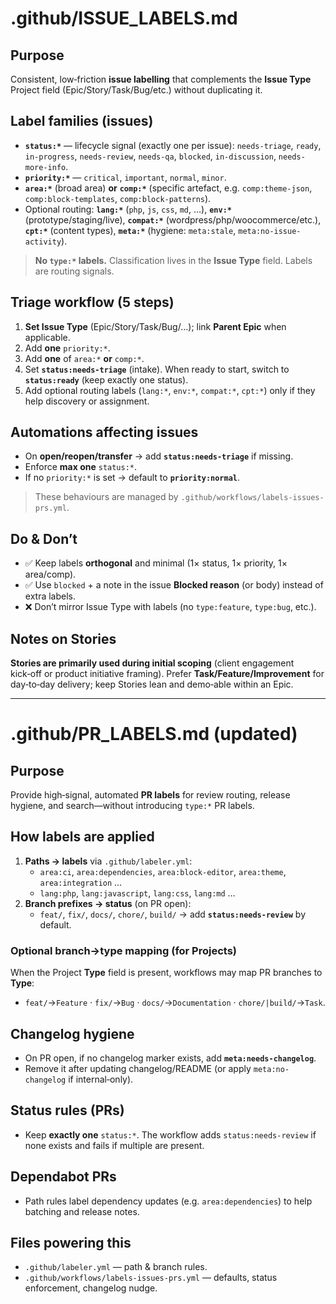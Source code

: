 # .github/ISSUE_LABELS.md

## Purpose
Consistent, low‑friction **issue labelling** that complements the **Issue Type** Project field (Epic/Story/Task/Bug/etc.) without duplicating it.

## Label families (issues)
- **`status:*`** — lifecycle signal (exactly one per issue): `needs-triage`, `ready`, `in-progress`, `needs-review`, `needs-qa`, `blocked`, `in-discussion`, `needs-more-info`.
- **`priority:*`** — `critical`, `important`, `normal`, `minor`.
- **`area:*`** (broad area) **or** **`comp:*`** (specific artefact, e.g. `comp:theme-json`, `comp:block-templates`, `comp:block-patterns`).
- Optional routing: **`lang:*`** (`php`, `js`, `css`, `md`, …), **`env:*`** (prototype/staging/live), **`compat:*`** (wordpress/php/woocommerce/etc.), **`cpt:*`** (content types), **`meta:*`** (hygiene: `meta:stale`, `meta:no-issue-activity`).

> **No `type:*` labels.** Classification lives in the **Issue Type** field. Labels are routing signals.

## Triage workflow (5 steps)
1. **Set Issue Type** (Epic/Story/Task/Bug/…); link **Parent Epic** when applicable.
2. Add **one** `priority:*`.
3. Add **one** of `area:*` **or** `comp:*`.
4. Set **`status:needs-triage`** (intake). When ready to start, switch to **`status:ready`** (keep exactly one status).
5. Add optional routing labels (`lang:*`, `env:*`, `compat:*`, `cpt:*`) only if they help discovery or assignment.

## Automations affecting issues
- On **open/reopen/transfer** → add **`status:needs-triage`** if missing.
- Enforce **max one** `status:*`.
- If no `priority:*` is set → default to **`priority:normal`**.

> These behaviours are managed by `.github/workflows/labels-issues-prs.yml`.

## Do & Don’t
- ✅ Keep labels **orthogonal** and minimal (1× status, 1× priority, 1× area/comp).
- ✅ Use `blocked` + a note in the issue **Blocked reason** (or body) instead of extra labels.
- ❌ Don’t mirror Issue Type with labels (no `type:feature`, `type:bug`, etc.).

## Notes on Stories
**Stories are primarily used during initial scoping** (client engagement kick‑off or product initiative framing). Prefer **Task/Feature/Improvement** for day‑to‑day delivery; keep Stories lean and demo‑able within an Epic.

---

# .github/PR_LABELS.md (updated)

## Purpose
Provide high‑signal, automated **PR labels** for review routing, release hygiene, and search—without introducing `type:*` PR labels.

## How labels are applied
1) **Paths → labels** via `.github/labeler.yml`:
   - `area:ci`, `area:dependencies`, `area:block-editor`, `area:theme`, `area:integration` …
   - `lang:php`, `lang:javascript`, `lang:css`, `lang:md` …
2) **Branch prefixes → status** (on PR open):
   - `feat/`, `fix/`, `docs/`, `chore/`, `build/` → add **`status:needs-review`** by default.

### Optional branch→type mapping (for Projects)
When the Project **Type** field is present, workflows may map PR branches to **Type**:
- `feat/`→`Feature` · `fix/`→`Bug` · `docs/`→`Documentation` · `chore/|build/`→`Task`.

## Changelog hygiene
- On PR open, if no changelog marker exists, add **`meta:needs-changelog`**.
- Remove it after updating changelog/README (or apply `meta:no-changelog` if internal‑only).

## Status rules (PRs)
- Keep **exactly one** `status:*`. The workflow adds `status:needs-review` if none exists and fails if multiple are present.

## Dependabot PRs
- Path rules label dependency updates (e.g. `area:dependencies`) to help batching and release notes.

## Files powering this
- `.github/labeler.yml` — path & branch rules.
- `.github/workflows/labels-issues-prs.yml` — defaults, status enforcement, changelog nudge.